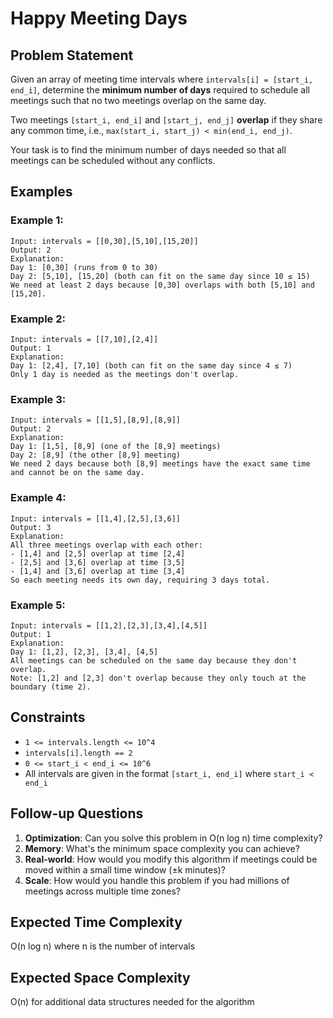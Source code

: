 # Happy Meeting Days
## Problem Statement

Given an array of meeting time intervals where `intervals[i] = [start_i, end_i]`, determine the **minimum number of days** required to schedule all meetings such that no two meetings overlap on the same day.

Two meetings `[start_i, end_i]` and `[start_j, end_j]` **overlap** if they share any common time, i.e., `max(start_i, start_j) < min(end_i, end_j)`.

Your task is to find the minimum number of days needed so that all meetings can be scheduled without any conflicts.

## Examples

### Example 1:
```
Input: intervals = [[0,30],[5,10],[15,20]]
Output: 2
Explanation: 
Day 1: [0,30] (runs from 0 to 30)
Day 2: [5,10], [15,20] (both can fit on the same day since 10 ≤ 15)
We need at least 2 days because [0,30] overlaps with both [5,10] and [15,20].
```

### Example 2:
```
Input: intervals = [[7,10],[2,4]]
Output: 1
Explanation: 
Day 1: [2,4], [7,10] (both can fit on the same day since 4 ≤ 7)
Only 1 day is needed as the meetings don't overlap.
```

### Example 3:
```
Input: intervals = [[1,5],[8,9],[8,9]]
Output: 2
Explanation:
Day 1: [1,5], [8,9] (one of the [8,9] meetings)
Day 2: [8,9] (the other [8,9] meeting)
We need 2 days because both [8,9] meetings have the exact same time and cannot be on the same day.
```

### Example 4:
```
Input: intervals = [[1,4],[2,5],[3,6]]
Output: 3
Explanation:
All three meetings overlap with each other:
- [1,4] and [2,5] overlap at time [2,4]
- [2,5] and [3,6] overlap at time [3,5]  
- [1,4] and [3,6] overlap at time [3,4]
So each meeting needs its own day, requiring 3 days total.
```

### Example 5:
```
Input: intervals = [[1,2],[2,3],[3,4],[4,5]]
Output: 1
Explanation:
Day 1: [1,2], [2,3], [3,4], [4,5]
All meetings can be scheduled on the same day because they don't overlap.
Note: [1,2] and [2,3] don't overlap because they only touch at the boundary (time 2).
```

## Constraints

- `1 <= intervals.length <= 10^4`
- `intervals[i].length == 2`
- `0 <= start_i < end_i <= 10^6`
- All intervals are given in the format `[start_i, end_i]` where `start_i < end_i`

## Follow-up Questions

1. **Optimization**: Can you solve this problem in O(n log n) time complexity?
2. **Memory**: What's the minimum space complexity you can achieve?
3. **Real-world**: How would you modify this algorithm if meetings could be moved within a small time window (±k minutes)?
4. **Scale**: How would you handle this problem if you had millions of meetings across multiple time zones?


## Expected Time Complexity
O(n log n) where n is the number of intervals

## Expected Space Complexity
O(n) for additional data structures needed for the algorithm